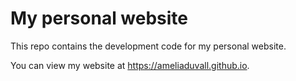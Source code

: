 # My personal website

This repo contains the development code for my personal website. 

You can view my website at https://ameliaduvall.github.io. 
